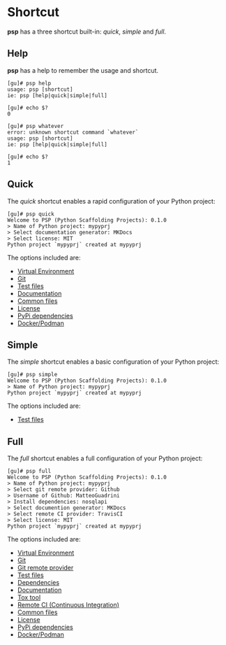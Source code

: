 # Shortcut

**psp** has a three shortcut built-in: _quick_, _simple_ and _full_.

## Help

**psp** has a help to remember the usage and shortcut.

```console
[gu]# psp help
usage: psp [shortcut]
ie: psp [help|quick|simple|full]

[gu]# echo $?
0

[gu]# psp whatever
error: unknown shortcut command `whatever`
usage: psp [shortcut]
ie: psp [help|quick|simple|full]

[gu]# echo $?
1
```

## Quick

The _quick_ shortcut enables a rapid configuration of your Python project:

```console
[gu]# psp quick
Welcome to PSP (Python Scaffolding Projects): 0.1.0
> Name of Python project: mypyprj
> Select documentation generator: MKDocs
> Select license: MIT
Python project `mypyprj` created at mypyprj
```

The options included are:

* [Virtual Environment](simple.md#virtual-environment)
* [Git](simple.md#git)
* [Test files](simple.md#test-files)
* [Documentation](simple.md#documentation)
* [Common files](simple.md#common-files)
* [License](simple.md#license)
* [PyPi dependencies](simple.md#pypi-dependencies)
* [Docker/Podman](simple.md#dockerpodman)

## Simple

The _simple_ shortcut enables a basic configuration of your Python project:

```console
[gu]# psp simple
Welcome to PSP (Python Scaffolding Projects): 0.1.0
> Name of Python project: mypyprj
Python project `mypyprj` created at mypyprj
```

The options included are:

* [Test files](simple.md#test-files)

## Full

The _full_ shortcut enables a full configuration of your Python project:

```console
[gu]# psp full
Welcome to PSP (Python Scaffolding Projects): 0.1.0
> Name of Python project: mypyprj
> Select git remote provider: Github
> Username of Github: MatteoGuadrini
> Install dependencies: nosqlapi
> Select documention generator: MKDocs
> Select remote CI provider: TravisCI
> Select license: MIT
Python project `mypyprj` created at mypyprj
```

The options included are:

* [Virtual Environment](simple.md#virtual-environment)
* [Git](simple.md#git)
* [Git remote provider](simple.md#git-remote-provider)
* [Test files](simple.md#test-files)
* [Dependencies](simple.md#dependencies)
* [Documentation](simple.md#documentation)
* [Tox tool](simple.md#tox-tool)
* [Remote CI (Continuous Integration)](simple.md#remote-ci-continuous-integration)
* [Common files](simple.md#common-files)
* [License](simple.md#license)
* [PyPi dependencies](simple.md#pypi-dependencies)
* [Docker/Podman](simple.md#dockerpodman)
